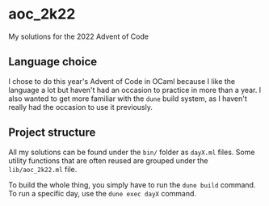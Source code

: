 # aoc_2k22
My solutions for the 2022 Advent of Code

## Language choice

I chose to do this year's Advent of Code in OCaml because I like the language a lot but haven't had an occasion to practice in more than a year. I also wanted to get more familiar with the `dune` build system, as I haven't really had the occasion to use it previously.

## Project structure

All my solutions can be found under the `bin/` folder as `dayX.ml` files. Some utility functions that are often reused are grouped under the `lib/aoc_2k22.ml` file.

To build the whole thing, you simply have to run the `dune build` command. To run a specific day, use the `dune exec dayX` command.

